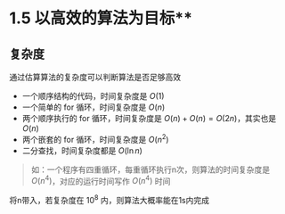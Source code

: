 # **1.5 以高效的算法为目标****

## **复杂度**

通过估算算法的复杂度可以判断算法是否足够高效

- 一个顺序结构的代码，时间复杂度是 $O(1)$
- 一个简单的 for 循环，时间复杂度是 $O(n)$
- 两个顺序执行的 for 循环，时间复杂度是 $O(n)+O(n)=O(2n)$，其实也是  $O(n)$ 
- 两个嵌套的 for 循环，时间复杂度是  $O(n^2)$ 
- 二分查找，时间复杂度都是 $O(\ln n)$

> 如：一个程序有四重循环，每重循环执行n次，则算法的时间复杂度是  $O(n^4)$，对应的运行时间写作  $O(n^4)$ 时间

将n带入，若复杂度在 $10^8$ 内，则算法大概率能在1s内完成

